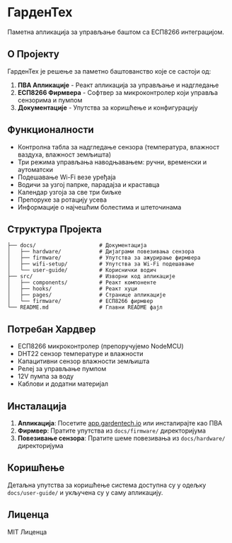 
# ГарденТех

Паметна апликација за управљање баштом са ЕСП8266 интеграцијом.

## О Пројекту

ГарденТех је решење за паметно баштованство које се састоји од:

1. **ПВА Апликације** - Реакт апликација за управљање и надгледање
2. **ЕСП8266 Фирмвера** - Софтвер за микроконтролер који управља сензорима и пумпом
3. **Документације** - Упутства за коришћење и конфигурацију

## Функционалности

- Контролна табла за надгледање сензора (температура, влажност ваздуха, влажност земљишта)
- Три режима управљања наводњавањем: ручни, временски и аутоматски
- Подешавање Wi-Fi везе уређаја
- Водичи за узгој папрке, парадајза и краставца
- Календар узгоја за све три биљке
- Препоруке за ротацију усева
- Информације о најчешћим болестима и штеточинама

## Структура Пројекта

```
├── docs/                    # Документација
│   ├── hardware/            # Дијаграми повезивања сензора
│   ├── firmware/            # Упутства за ажурирање фирмвера
│   ├── wifi-setup/          # Упутства за Wi-Fi подешавање
│   └── user-guide/          # Кориснички водич
├── src/                     # Изворни код апликације
│   ├── components/          # Реакт компоненте
│   ├── hooks/               # Реакт хуци
│   ├── pages/               # Странице апликације
│   └── firmware/            # ЕСП8266 фирмвер
└── README.md                # Главни README фајл
```

## Потребан Хардвер

- ЕСП8266 микроконтролер (препоручујемо NodeMCU)
- DHT22 сензор температуре и влажности
- Капацитивни сензор влажности земљишта
- Релеј за управљање пумпом
- 12V пумпа за воду
- Каблови и додатни материјал

## Инсталација

1. **Апликација**: Посетите [app.gardentech.io](https://app.gardentech.io) или инсталирајте као ПВА
2. **Фирмвер**: Пратите упутства из `docs/firmware/` директоријума
3. **Повезивање сензора**: Пратите шеме повезивања из `docs/hardware/` директоријума

## Коришћење

Детаљна упутства за коришћење система доступна су у одељку `docs/user-guide/` и укључена су у саму апликацију.

## Лиценца

MIT Лиценца
